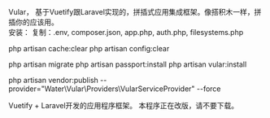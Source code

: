 Vular， 基于Vuetify跟Laravel实现的，拼插式应用集成框架。像搭积木一样，拼插你的应该用。  
安装：
复制：.env, composer.json, app.php, auth.php, filesystems.php

php artisan cache:clear
php artisan config:clear

php artisan migrate
php artisan passport:install
php artisan vular:install

php artisan vendor:publish --provider="Water\Vular\Providers\VularServiceProvider" --force

Vuetify + Laravel开发的应用程序框架。
本程序正在改版，请不要下载。
